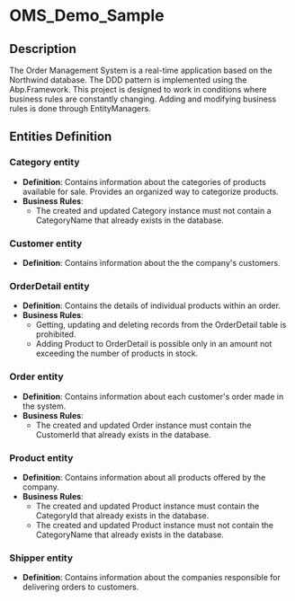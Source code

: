 # OMS_Demo_Sample
## Description
The Order Management System is a real-time application based on the Northwind database. The DDD pattern is implemented using the Abp.Framework. This project is designed to work in conditions where business rules are constantly changing. Adding and modifying business rules is done through EntityManagers.
## Entities Definition
### Category entity
- __Definition__: Contains information about the categories of products available for sale. Provides an organized way to categorize products.
- __Business Rules__:
  - The created and updated Category instance must not contain a CategoryName that already exists in the database.
### Customer entity
- __Definition__: Contains information about the the company's customers.
### OrderDetail entity
- __Definition__: Contains the details of individual products within an order.
- __Business Rules__:
  - Getting, updating and deleting records from the OrderDetail table is prohibited.
  - Adding Product to OrderDetail is possible only in an amount not exceeding the number of products in stock.
### Order entity
- __Definition__: Contains information about each customer's order made in the system.
- __Business Rules__:
  - The created and updated Order instance must contain the CustomerId that already exists in the database.
### Product entity
- __Definition__: Contains information about all products offered by the company.
- __Business Rules__:
  - The created and updated Product instance must contain the CategoryId that already exists in the database.
  - The created and updated Product instance must not contain the CategoryName that already exists in the database.
### Shipper entity
- __Definition__: Contains information about the companies responsible for delivering orders to customers.
